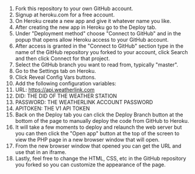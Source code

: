 1. Fork this repository to your own GitHub account.
1. Signup at heroku.com for a free account.
1. On Heroku create a new app and give it whatever name you like.
1. After creating the new app in Heroku go to the Deploy tab.
1. Under "Deployment method" choose "Connect to GitHub" and in the popup that opens allow Heroku access to your GitHub account.
1. After access is granted in the "Connect to GitHub" section type in the name of the GitHub repository you forked to your account, click Search and then click Connect for that project.
1. Select the GitHub branch you want to read from, typically "master".
1. Go to the Settings tab on Heroku.
1. Click Reveal Config Vars buttons.
1. Add the following configuration variables:
  1. URL: https://api.weatherlink.com
  1. DID: THE DID OF THE WEATHER STATION
  1. PASSWORD: THE WEATHERLINK ACCOUNT PASSWORD
  1. APITOKEN: THE V1 API TOKEN
1. Back on the Deploy tab you can click the Deploy Branch button at the bottom of the page to manually deploy the code from GitHub to Heroku.
1. It will take a few moments to deploy and relaunch the web server but you can then click the "Open app" button at the top of the screen to view the PHP page in a new browser window that will open.
1. From the new browser window that opened you can get the URL and use that in an iframe.
1. Lastly, feel free to change the HTML, CSS, etc in the GitHub repository you forked so you can customize the appearance of the page.
